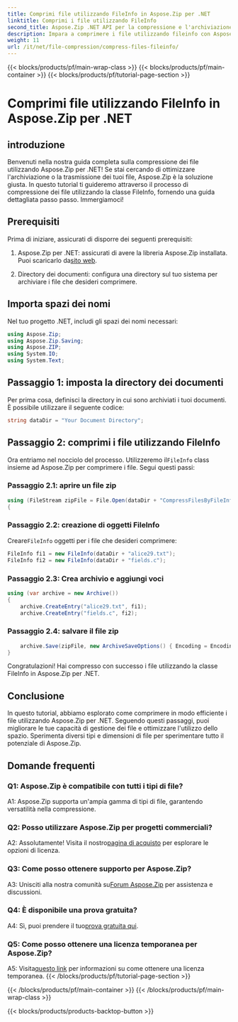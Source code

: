 ```yaml
---
title: Comprimi file utilizzando FileInfo in Aspose.Zip per .NET
linktitle: Comprimi i file utilizzando FileInfo
second_title: Aspose.Zip .NET API per la compressione e l'archiviazione dei file
description: Impara a comprimere i file utilizzando fileinfo con Aspose.Zip per .NET. Segui la nostra guida passo passo per una gestione efficiente dei file.
weight: 11
url: /it/net/file-compression/compress-files-fileinfo/
---
```


{{< blocks/products/pf/main-wrap-class >}}
{{< blocks/products/pf/main-container >}}
{{< blocks/products/pf/tutorial-page-section >}}

# Comprimi file utilizzando FileInfo in Aspose.Zip per .NET

## introduzione

Benvenuti nella nostra guida completa sulla compressione dei file utilizzando Aspose.Zip per .NET! Se stai cercando di ottimizzare l'archiviazione o la trasmissione dei tuoi file, Aspose.Zip è la soluzione giusta. In questo tutorial ti guideremo attraverso il processo di compressione dei file utilizzando la classe FileInfo, fornendo una guida dettagliata passo passo. Immergiamoci!

## Prerequisiti

Prima di iniziare, assicurati di disporre dei seguenti prerequisiti:

1.  Aspose.Zip per .NET: assicurati di avere la libreria Aspose.Zip installata. Puoi scaricarlo da[sito web](https://releases.aspose.com/zip/net/).

2. Directory dei documenti: configura una directory sul tuo sistema per archiviare i file che desideri comprimere.

## Importa spazi dei nomi

Nel tuo progetto .NET, includi gli spazi dei nomi necessari:

```csharp
using Aspose.Zip;
using Aspose.Zip.Saving;
using Aspose.ZIP;
using System.IO;
using System.Text;
```

## Passaggio 1: imposta la directory dei documenti

Per prima cosa, definisci la directory in cui sono archiviati i tuoi documenti. È possibile utilizzare il seguente codice:

```csharp
string dataDir = "Your Document Directory";
```

## Passaggio 2: comprimi i file utilizzando FileInfo

 Ora entriamo nel nocciolo del processo. Utilizzeremo il`FileInfo` class insieme ad Aspose.Zip per comprimere i file. Segui questi passi:

### Passaggio 2.1: aprire un file zip

```csharp
using (FileStream zipFile = File.Open(dataDir + "CompressFilesByFileInfo_out.zip", FileMode.Create))
{
```

### Passaggio 2.2: creazione di oggetti FileInfo

 Creare`FileInfo` oggetti per i file che desideri comprimere:

```csharp
FileInfo fi1 = new FileInfo(dataDir + "alice29.txt");
FileInfo fi2 = new FileInfo(dataDir + "fields.c");
```

### Passaggio 2.3: Crea archivio e aggiungi voci

```csharp
using (var archive = new Archive())
{
    archive.CreateEntry("alice29.txt", fi1);
    archive.CreateEntry("fields.c", fi2);
```

### Passaggio 2.4: salvare il file zip

```csharp
    archive.Save(zipFile, new ArchiveSaveOptions() { Encoding = Encoding.ASCII });
}
```

Congratulazioni! Hai compresso con successo i file utilizzando la classe FileInfo in Aspose.Zip per .NET.

## Conclusione

In questo tutorial, abbiamo esplorato come comprimere in modo efficiente i file utilizzando Aspose.Zip per .NET. Seguendo questi passaggi, puoi migliorare le tue capacità di gestione dei file e ottimizzare l'utilizzo dello spazio. Sperimenta diversi tipi e dimensioni di file per sperimentare tutto il potenziale di Aspose.Zip.

## Domande frequenti

### Q1: Aspose.Zip è compatibile con tutti i tipi di file?

A1: Aspose.Zip supporta un'ampia gamma di tipi di file, garantendo versatilità nella compressione.

### Q2: Posso utilizzare Aspose.Zip per progetti commerciali?

 A2: Assolutamente! Visita il nostro[pagina di acquisto](https://purchase.aspose.com/buy) per esplorare le opzioni di licenza.

### Q3: Come posso ottenere supporto per Aspose.Zip?

 A3: Unisciti alla nostra comunità su[Forum Aspose.Zip](https://forum.aspose.com/c/zip/37) per assistenza e discussioni.

### Q4: È disponibile una prova gratuita?

 A4: Sì, puoi prendere il tuo[prova gratuita qui](https://releases.aspose.com/).

### Q5: Come posso ottenere una licenza temporanea per Aspose.Zip?

 A5: Visita[questo link](https://purchase.aspose.com/temporary-license/) per informazioni su come ottenere una licenza temporanea.
{{< /blocks/products/pf/tutorial-page-section >}}

{{< /blocks/products/pf/main-container >}}
{{< /blocks/products/pf/main-wrap-class >}}

{{< blocks/products/products-backtop-button >}}
